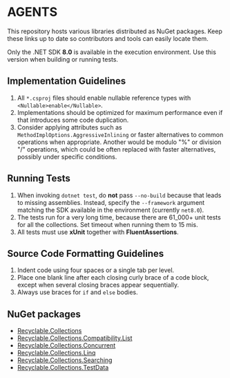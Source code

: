 # AGENTS

This repository hosts various libraries distributed as NuGet packages. Keep these links up to date so contributors and tools can easily locate them.

Only the .NET SDK **8.0** is available in the execution environment. Use this version when building or running tests.

## Implementation Guidelines
1. All `*.csproj` files should enable nullable reference types with `<Nullable>enable</Nullable>`.
1. Implementations should be optimized for maximum performance even if that introduces some code duplication.
1. Consider applying attributes such as `MethodImplOptions.AggressiveInlining` or faster alternatives to common operations when appropriate. Another would be modulo "%" or division "/" operations, which could be often replaced with faster alternatives, possibly under specific conditions.

## Running Tests
1. When invoking `dotnet test`, do **not** pass `--no-build` because that leads to missing assemblies. Instead, specify the `--framework` argument matching the SDK available in the environment (currently `net8.0`).
1. The tests run for a very long time, because there are 61_000+ unit tests for all the collections. Set timeout when running them to 15 mis.
1. All tests must use **xUnit** together with **FluentAssertions**.

## Source Code Formatting Guidelines
1. Indent code using four spaces or a single tab per level.
1. Place one blank line after each closing curly brace of a code block, except when several closing braces appear sequentially. 
1. Always use braces for `if` and `else` bodies. 

## NuGet packages
- [Recyclable.Collections](https://github.com/mlemanczyk/Recyclable.Collections)
- [Recyclable.Collections.Compatibility.List](https://github.com/mlemanczyk/Recyclable.Collections.Compatibility.List)
- [Recyclable.Collections.Concurrent](https://github.com/mlemanczyk/Recyclable.Collections.Concurrent)
- [Recyclable.Collections.Linq](https://github.com/mlemanczyk/Recyclable.Collections.Linq)
- [Recyclable.Collections.Searching](https://github.com/mlemanczyk/Recyclable.Collections.Searching)
- [Recyclable.Collections.TestData](https://github.com/mlemanczyk/Recyclable.Collections.TestData)
